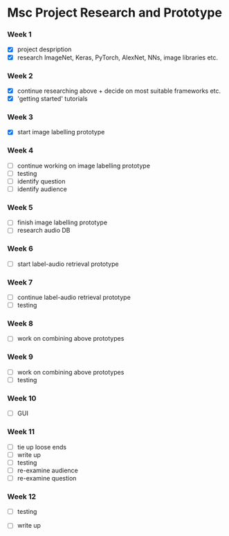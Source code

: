 # Msc Project Research and Prototype

### Week 1
- [x] project despription
- [x] research ImageNet, Keras, PyTorch, AlexNet, NNs, image libraries etc.

### Week 2
- [x] continue researching above + decide on most suitable frameworks etc.
- [x] 'getting started' tutorials

### Week 3
- [x] start image labelling prototype

### Week 4
- [ ] continue working on image labelling prototype
- [ ] testing
- [ ] identify question
- [ ] identify audience

### Week 5
- [ ] finish image labelling prototype
- [ ] research audio DB

### Week 6
- [ ] start label-audio retrieval prototype

### Week 7
- [ ] continue label-audio retrieval prototype
- [ ] testing

### Week 8
- [ ] work on combining above prototypes

### Week 9
- [ ] work on combining above prototypes
- [ ] testing

### Week 10
- [ ] GUI

### Week 11
- [ ] tie up loose ends
- [ ] write up
- [ ] testing
- [ ] re-examine audience
- [ ] re-examine question

### Week 12
- [ ] testing
- [ ] write up

